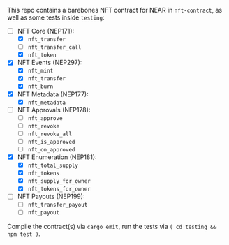 This repo contains a barebones NFT contract for NEAR in `nft-contract`, as well
as some tests inside `testing`:

- [ ] NFT Core (NEP171):
  - [x] `nft_transfer`
  - [ ] `nft_transfer_call`
  - [x] `nft_token`
- [x] NFT Events (NEP297):
  - [x] `nft_mint`
  - [x] `nft_transfer`
  - [x] `nft_burn`
- [x] NFT Metadata (NEP177):
  - [x] `nft_metadata`
- [ ] NFT Approvals (NEP178):
  - [ ] `nft_approve`
  - [ ] `nft_revoke`
  - [ ] `nft_revoke_all`
  - [ ] `nft_is_approved`
  - [ ] `nft_on_approved`
- [x] NFT Enumeration (NEP181):
  - [x] `nft_total_supply`
  - [x] `nft_tokens`
  - [x] `nft_supply_for_owner`
  - [x] `nft_tokens_for_owner`
- [ ] NFT Payouts (NEP199):
  - [ ] `nft_transfer_payout`
  - [ ] `nft_payout`

Compile the contract(s) via `cargo emit`, run the tests via
`( cd testing && npm test )`.

